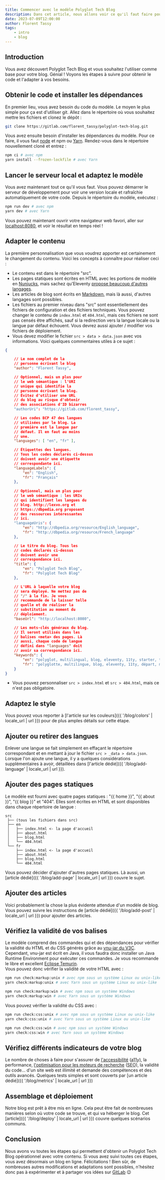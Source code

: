 ```yaml
---
title: Commencer avec le modèle Polyglot Tech Blog
description: Dans cet article, nous allons voir ce qu'il faut faire pour obtenir le modèle Polyglot Tech Blog et le lancer avec votre contenu.
date: 2023-07-09T12:00:00
author: Florent Tassy
tags: 
    - intro
    - blog
---
```


## Introduction

Vous avez découvert Polyglot Tech Blog et vous souhaitez l'utiliser comme base pour votre blog. Génial ! Voyons les étapes à suivre pour obtenir le code et l'adapter à vos besoins.

## Obtenir le code et installer les dépendances

En premier lieu, vous avez besoin du code du modèle. Le moyen le plus simple pour ça est d'utiliser git. Allez dans le répertoire où vous souhaitez mettre les fichiers et clonez le dépôt :

```bash
git clone https://gitlab.com/florent_tassy/polyglot-tech-blog.git
```

Vous avez ensuite besoin d'installer les dépendances du modèle. Pour ce faire, il vous faut [node](https://nodejs.org/) et npm ou [Yarn](https://yarnpkg.com/). Rendez-vous dans le répertoire nouvellement cloné et entrez :  
```bash
npm ci # avec npm
yarn install --frozen-lockfile # avec Yarn
```

## Lancer le serveur local et adaptez le modèle

Vous avez maintenant tout ce qu'il vous faut. Vous pouvez démarrer le serveur de développement pour voir une version locale et rafraîchie automatiquement de votre code. Depuis le répertoire du modèle, exécutez :  
```bash
npm run dev # avec npm
yarn dev # avec Yarn
```

Vous pouvez maintenant ouvrir votre navigateur web favori, aller sur [localhost:8080](http://localhost:8080), et voir le résultat en temps réel !  

## Adapter le contenu

La première personnalisation que vous voudrez apporter est certainement le changement du contenu. Voici les concepts à connaître pour réaliser ceci :  
* Le contenu est dans le répertoire "src".
* Les pages statiques sont écrites en HTML avec les portions de modèle en [Nunjucks](https://mozilla.github.io/nunjucks/), mais sachez qu'Eleventy [propose beaucoup d'autres langages](https://www.11ty.dev/docs/languages/).
* Les articles de blog sont écrits en [Markdown](https://wikipedia.org/wiki/Markdown), mais là aussi, d'autres langages sont possibles.
* Les fichiers au premier niveau dans "src" sont essentiellement des fichiers de configuration et des fichiers techniques. Vous pouvez changer le contenu de `index.html` et `404.html`, mais ces fichiers ne sont pas censés être affichés, sauf si la redirection vers la langue locale ou la langue par défaut échouent. Vous devrez aussi ajouter / modifier vos fichiers de déploiement.
* Vous devez modifier le fichier `src > data > data.json` avec vos informations. Voici quelques commentaires utiles à ce sujet :
```json
{

    // Le nom complet de la 
    // personne écrivant le blog
    "author": "Florent Tassy",

    // Optionnel, mais un plus pour 
    // le web sémantique : l'URI 
    // unique qui identifie la 
    // personne écrivant le blog. 
    // Évitez d'utiliser une URL 
    // du blog au risque d'obtenir 
    // des associations d'ID bizarres
    "authorUri": "https://gitlab.com/florent_tassy",

    // Les codes BCP 47 des langues 
    // utilisées par le blog. La 
    // première est la langue par 
    // défaut. Il en faut au moins 
    // une.
    "languages": [ "en", "fr" ],

    // Étiquettes des langues. 
    // Tous les codes déclarés ci-dessus 
    // doivent avoir une étiquette
    // correspondante ici.
    "languageLabels": {
        "en": "English",
        "fr": "Français"
    },
    
    // Optionnel, mais un plus pour 
    // le web sémantique : les URIs
    // qui identifient les langues du
    // blog. http://lexvo.org et 
    // https://dbpedia.org proposent
    // des ressources intéressantes 
    // ici.
    "languageUris": {
        "en": "http://dbpedia.org/resource/English_language",
        "fr": "http://dbpedia.org/resource/French_language"
    },

    // Le titre du blog. Tous les 
    // codes déclarés ci-dessus 
    // doivent avoir une 
    // correspondance ici.
    "title": {
        "en": "Polyglot Tech Blog",
        "fr": "Polyglot Tech Blog"
    },

    // L'URL à laquelle votre blog 
    // sera déployé. Ne mettez pas de 
    // "/" à la fin. Je vous 
    // recommande de la laisser telle 
    // quelle et de réaliser la 
    // substitution au moment du 
    // déploiement.
    "baseUrl": "http://localhost:8080",

    // Les mots-clés généraux du blog. 
    // Il seront utilisés dans les 
    // balises <meta> des pages. Là 
    // aussi, chaque code de langue 
    // défini dans "languages" doit 
    // avoir sa correspondance ici.
    "keywords": {
        "en": "polyglot, multilingual, blog, eleventy, 11ty, starter, template",
        "fr": "polyglotte, multilingue, blog, eleventy, 11ty, départ, modèle"
    }
}
```
* Vous pouvez personnaliser `src > index.html` et `src > 404.html`, mais ce n'est pas obligatoire.

## Adaptez le style

Vous pouvez vous reporter à [l'article sur les couleurs]({{ '/blog/colors' | locale_url | url }}) pour de plus amples détails sur cette étape.  

## Ajouter ou retirer des langues

Enlever une langue se fait simplement en effaçant le répertoire correspondant et en mettant à jour le fichier `src > _data > data.json`. Lorsque l'on ajoute une langue, il y a quelques considérations supplémentaires à avoir, détaillées dans [l'article dédié]({{ '/blog/add-language' | locale_url | url }}).  

## Ajouter des pages statiques

Le modèle est fourni avec quatre pages statiques : "{{ home }}", "{{ about }}", "{{ blog }}" et "404". Elles sont écrites en HTML et sont disponibles dans chaque répertoire de langue :  
```plain
src
 ├── (tous les fichiers dans src)
 ├── en
 │   ├── index.html <- la page d'accueil
 │   ├── about.html
 │   ├── blog.html
 │   └── 404.html
 └── fr
     ├── index.html <- la page d'accueil
     ├── about.html
     ├── blog.html
     └── 404.html
```
Vous pouvez décider d'ajouter d'autres pages statiques. Là aussi, un [article dédié]({{ '/blog/add-page' | locale_url | url }}) couvre le sujet.

## Ajouter des articles

Voici probablement la chose la plus évidente attendue d'un modèle de blog. Vous pouvez suivre les instructions de [article dédié]({{ '/blog/add-post' | locale_url | url }}) pour ajouter des articles.

## Vérifiez la validité de vos balises

Le modèle comprend des commandes qui et des dépendances pour vérifier la validité du HTML et du CSS générés grâce au [vnu-jar du V3C](https://validator.github.io/validator/). Cependant, vnu-jar est écrit en Java, il vous faudra donc installer un Java Runtime Environment pour exécuter ces commandes. Je vous recommande le libre et excellent [Eclipse Temurin](https://adoptium.net/temurin/).  
Vous pouvez donc vérifier la validité de votre HTML avec :  
```bash
npm run check:markup:unix # avec npm sous un système Linux ou unix-like
yarn check:markup:unix # avec Yarn sous un système Linux ou unix-like

npm run check:markup:win # avec npm sous un système Windows
yarn check:markup:win # avec Yarn sous un système Windows
```

Vous pouvez vérifier la validité du CSS avec :  
```bash
npm run check:css:unix # avec npm sous un système Linux ou unix-like
yarn check:css:unix # avec Yarn sous un système Linux ou unix-like

npm run check:css:win # avec npm sous un système Windows
yarn check:css:win # avec Yarn sous un système Windows
```

## Vérifiez différents indicateurs de votre blog

Le nombre de choses à faire pour s'assurer de [l'accessibilité](https://www.w3.org/WAI/) (<abbr title="Accessibility">a11y</abbr>), la performance, [l'optimisation pour les moteurs de recherche](https://fr.wikipedia.org/wiki/Optimisation_pour_les_moteurs_de_recherche) (<abbr title="Search Engine Optimization">SEO</abbr>), la validité du code... d'un site web est illimité et demande des compétences et des outils avancés. Quelques tests simples et sont couverts par [un article dédié]({{ '/blog/metrics' | locale_url | url }})

## Assemblage et déploiement

Notre blog est prêt à être mis en ligne. Cela peut être fait de nombreuses manières selon où votre code se trouve, et qui va héberger le blog. Cet [article]({{ '/blog/deploy' | locale_url | url }}) couvre quelques scénarios communs.


## Conclusion

Nous avons vu toutes les étapes qui permettent d'obtenir un Polyglot Tech Blog opérationnel avec votre contenu. Si vous avez suivi toutes ces étapes, vous avez désormais un blog en ligne. Félicitations ! Bien sûr, de nombreuses autres modifications et adaptations sont possibles, n'hésitez donc pas à expérimenter et à partager vos idées sur [GitLab](https://gitlab.com/florent_tassy/polyglot-tech-blog) 😉
